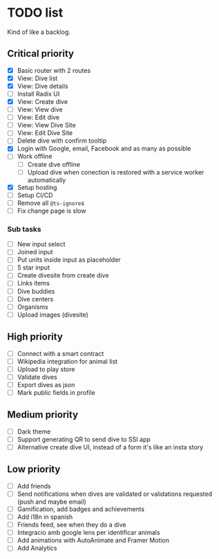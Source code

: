 # TODO list

Kind of like a backlog.

## Critical priority

- [x] Basic router with 2 routes
- [x] View: Dive list
- [x] View: Dive details
- [ ] Install Radix UI
- [x] View: Create dive
- [ ] View: View dive
- [ ] View: Edit dive
- [ ] View: View Dive Site
- [ ] View: Edit Dive Site
- [ ] Delete dive with confirm tooltip
- [x] Login with Google, email, Facebook and as many as possible
- [ ] Work offline
  - [ ] Create dive offline
  - [ ] Upload dive when conection is restored with a service worker automatically
- [x] Setup hosting
- [ ] Setup CI/CD
- [ ] Remove all `@ts-ignore`s
- [ ] Fix change page is slow

### Sub tasks

- [ ] New input select
- [ ] Joined input
- [ ] Put units inside input as placeholder
- [ ] 5 star input
- [ ] Create divesite from create dive
- [ ] Links items
- [ ] Dive buddies
- [ ] Dive centers
- [ ] Organisms
- [ ] Upload images (divesite)

## High priority

- [ ] Connect with a smart contract
- [ ] Wikipedia integration for animal list
- [ ] Upload to play store
- [ ] Validate dives
- [ ] Export dives as json
- [ ] Mark public fields in profile

## Medium priority

- [ ] Dark theme
- [ ] Support generating QR to send dive to SSI app
- [ ] Alternative create dive UI, instead of a form it's like an insta story

## Low priority

- [ ] Add friends
- [ ] Send notifications when dives are validated or validations requested (push and maybe email)
- [ ] Gamification, add badges and achievements
- [ ] Add i18n in spanish
- [ ] Friends feed, see when they do a dive
- [ ] Integracio amb google lens per identificar animals
- [ ] Add animations with AutoAnimate and Framer Motion
- [ ] Add Analytics
